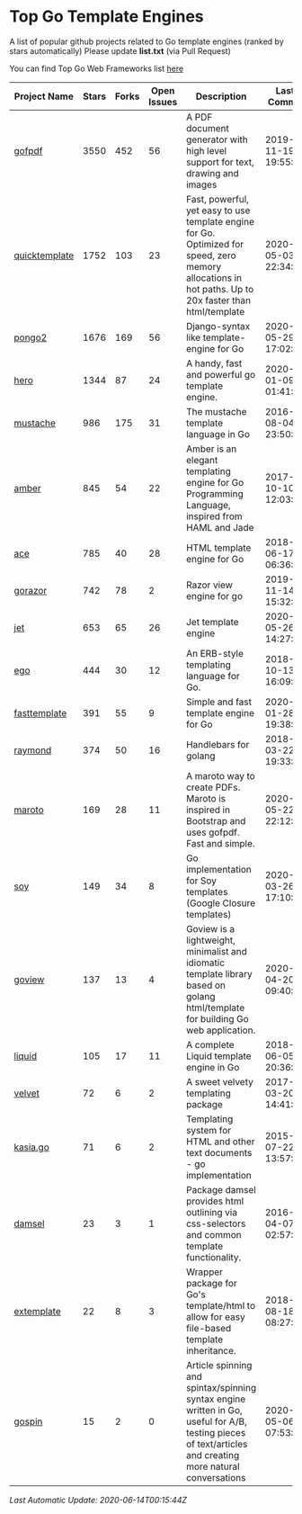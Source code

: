 # Top Go Template Engines
A list of popular github projects related to Go template engines (ranked by stars automatically)
Please update **list.txt** (via Pull Request)

You can find Top Go Web Frameworks list [here](https://github.com/mingrammer/go-web-framework-stars)

| Project Name | Stars | Forks | Open Issues | Description | Last Commit |
| ------------ | ----- | ----- | ----------- | ----------- | ----------- |
| [gofpdf](https://github.com/jung-kurt/gofpdf) | 3550 | 452 | 56 | A PDF document generator with high level support for text, drawing and images | 2019-11-19 19:55:53 |
| [quicktemplate](https://github.com/valyala/quicktemplate) | 1752 | 103 | 23 | Fast, powerful, yet easy to use template engine for Go. Optimized for speed, zero memory allocations in hot paths. Up to 20x faster than html/template | 2020-05-03 22:34:05 |
| [pongo2](https://github.com/flosch/pongo2) | 1676 | 169 | 56 | Django-syntax like template-engine for Go | 2020-05-29 17:02:36 |
| [hero](https://github.com/shiyanhui/hero) | 1344 | 87 | 24 | A handy, fast and powerful go template engine. | 2020-01-09 01:41:20 |
| [mustache](https://github.com/hoisie/mustache) | 986 | 175 | 31 | The mustache template language in Go | 2016-08-04 23:50:33 |
| [amber](https://github.com/eknkc/amber) | 845 | 54 | 22 | Amber is an elegant templating engine for Go Programming Language, inspired from HAML and Jade | 2017-10-10 12:03:22 |
| [ace](https://github.com/yosssi/ace) | 785 | 40 | 28 | HTML template engine for Go | 2018-06-17 06:36:59 |
| [gorazor](https://github.com/sipin/gorazor) | 742 | 78 | 2 | Razor view engine for go | 2019-11-14 15:32:42 |
| [jet](https://github.com/CloudyKit/jet) | 653 | 65 | 26 | Jet  template engine | 2020-05-26 14:27:35 |
| [ego](https://github.com/benbjohnson/ego) | 444 | 30 | 12 | An ERB-style templating language for Go. | 2018-10-13 16:09:26 |
| [fasttemplate](https://github.com/valyala/fasttemplate) | 391 | 55 | 9 | Simple and fast template engine for Go | 2020-01-28 19:38:20 |
| [raymond](https://github.com/aymerick/raymond) | 374 | 50 | 16 | Handlebars for golang | 2018-03-22 19:33:09 |
| [maroto](https://github.com/johnfercher/maroto) | 169 | 28 | 11 | A maroto way to create PDFs. Maroto is inspired in Bootstrap and uses gofpdf. Fast and simple. | 2020-05-22 22:12:30 |
| [soy](https://github.com/robfig/soy) | 149 | 34 | 8 | Go implementation for Soy templates (Google Closure templates) | 2020-03-26 17:10:04 |
| [goview](https://github.com/foolin/goview) | 137 | 13 | 4 | Goview is a lightweight, minimalist and idiomatic template library based on golang html/template for building Go web application. | 2020-04-20 09:40:59 |
| [liquid](https://github.com/osteele/liquid) | 105 | 17 | 11 | A complete Liquid template engine in Go | 2018-06-05 20:36:56 |
| [velvet](https://github.com/gobuffalo/velvet) | 72 | 6 | 2 | A sweet velvety templating package | 2017-03-20 14:41:06 |
| [kasia.go](https://github.com/ziutek/kasia.go) | 71 | 6 | 2 | Templating system for HTML and other text documents - go implementation | 2015-07-22 13:57:53 |
| [damsel](https://github.com/dskinner/damsel) | 23 | 3 | 1 | Package damsel provides html outlining via css-selectors and common template functionality. | 2016-04-07 02:57:10 |
| [extemplate](https://github.com/dannyvankooten/extemplate) | 22 | 8 | 3 | Wrapper package for Go's template/html to allow for easy file-based template inheritance. | 2018-08-18 08:27:29 |
| [gospin](https://github.com/m1/gospin) | 15 | 2 | 0 | Article spinning and spintax/spinning syntax engine written in Go, useful for A/B, testing pieces of text/articles and creating more natural conversations | 2020-05-06 07:53:55 |

*Last Automatic Update: 2020-06-14T00:15:44Z*